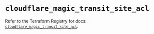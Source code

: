 # `cloudflare_magic_transit_site_acl`

Refer to the Terraform Registry for docs: [`cloudflare_magic_transit_site_acl`](https://registry.terraform.io/providers/cloudflare/cloudflare/5.10.0/docs/resources/magic_transit_site_acl).
